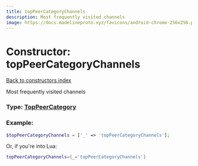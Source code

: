 ```yaml
---
title: topPeerCategoryChannels
description: Most frequently visited channels
image: https://docs.madelineproto.xyz/favicons/android-chrome-256x256.png
---
```

# Constructor: topPeerCategoryChannels  
[Back to constructors index](index.md)



Most frequently visited channels




### Type: [TopPeerCategory](../types/TopPeerCategory.md)


### Example:

```php
$topPeerCategoryChannels = ['_' => 'topPeerCategoryChannels'];
```  


Or, if you're into Lua:

```lua
topPeerCategoryChannels={_='topPeerCategoryChannels'}

```



